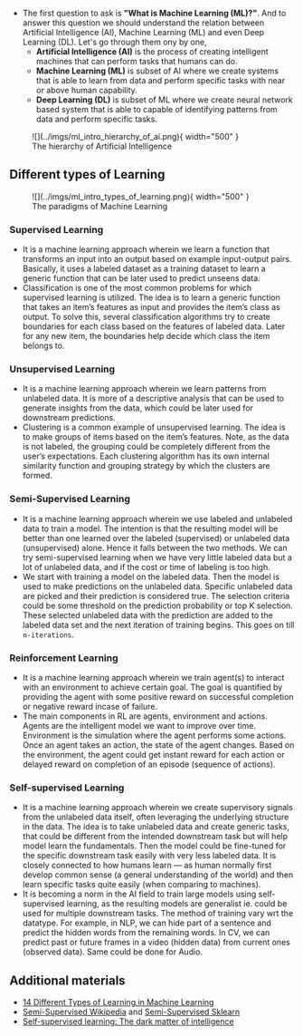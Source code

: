 - The first question to ask is **"What is Machine Learning (ML)?"**. And to answer this question we should understand the relation between Artificial Intelligence (AI), Machine Learning (ML) and even Deep Learning (DL). Let's go through them ony by one, 
  - **Artificial Intelligence (AI)** is the process of creating intelligent machines that can perform tasks that humans can do.
  - **Machine Learning (ML)** is subset of AI where we create systems that is able to learn from data and perform specific tasks with near or above human capability.
  - **Deep Learning (DL)** is subset of ML where we create neural network based system that is able to capable of identifying patterns from data and perform specific tasks.


<figure markdown> 
    ![](../imgs/ml_intro_hierarchy_of_ai.png){ width="500" }
    <figcaption>The hierarchy of Artificial Intelligence</figcaption>
</figure>

## Different types of Learning

<figure markdown> 
    ![](../imgs/ml_intro_types_of_learning.png){ width="500" }
    <figcaption>The paradigms of Machine Learning</figcaption>
</figure>

### Supervised Learning 

- It is a machine learning approach wherein we learn a function that transforms an input into an output based on example input-output pairs. Basically, it uses a labeled dataset as a training dataset to learn a generic function that can be later used to predict unseens data.
- Classification is one of the most common problems for which supervised learning is utilized. The idea is to learn a generic function that takes an item’s features as input and provides the item’s class as output.  To solve this, several classification algorithms try to create boundaries for each class based on the features of labeled data. Later for any new item, the boundaries help decide which class the item belongs to. 
  
### Unsupervised Learning 
- It is a machine learning approach wherein we learn patterns from unlabeled data. It is more of a descriptive analysis that can be used to generate insights from the data, which could be later used for downstream predictions. 
- Clustering is a common example of unsupervised learning. The idea is to make groups of items based on the item’s features. Note, as the data is not labeled, the grouping could be completely different from the user’s expectations. Each clustering algorithm has its own internal similarity function and grouping strategy by which the clusters are formed. 
  
### Semi-Supervised Learning

- It is a machine learning approach wherein we use labeled and unlabeled data to train a model. The intention is that the resulting model will be better than one learned over the labeled (supervised) or unlabeled data (unsupervised) alone. Hence it falls between the two methods. We can try semi-supervised learning when we have very little labeled data but a lot of unlabeled data, and if the cost or time of labeling is too high.
- We start with training a model on the labeled data. Then the model is used to make predictions on the unlabeled data. Specific unlabeled data are picked and their prediction is considered true. The selection criteria could be some threshold on the prediction probability or top K selection. These selected unlabeled data with the prediction are added to the labeled data set and the next iteration of training begins. This goes on till `n-iterations`.

### Reinforcement Learning

- It is a machine learning approach wherein we train agent(s) to interact with an environment to achieve certain goal. The goal is quantified by providing the agent with some positive reward on successful completion or negative reward incase of failure. 
- The main components in RL are agents, environment and actions. Agents are the intelligent model we want to improve over time. Environment is the simulation where the agent performs some actions. Once an agent takes an action, the state of the agent changes. Based on the environment, the agent could get instant reward for each action or delayed reward on completion of an episode (sequence of actions).

### Self-supervised Learning

- It is a machine learning approach wherein we create supervisory signals from the unlabeled data itself, often leveraging the underlying structure in the data. The idea is to take unlabeled data and create generic tasks, that could be different from the intended downstream task but will help model learn the fundamentals. Then the model could be   fine-tuned for the specific downstream task easily with very less labeled data. It is closely connected to how humans learn — as human normally first develop common sense (a general understanding of the world) and then learn specific tasks quite easily (when comparing to machines). 
- It is becoming a norm in the AI field to train large models using self-supervised learning, as the resulting models are generalist ie. could be used for multiple downstream tasks. The method of training vary wrt the datatype. For example, in NLP, we can hide part of a sentence and predict the hidden words from the remaining words. In CV, we can predict past or future frames in a video (hidden data) from current ones (observed data). Same could be done for Audio.

## Additional materials

- [14 Different Types of Learning in Machine Learning](https://machinelearningmastery.com/types-of-learning-in-machine-learning/)
- [Semi-Supervised Wikipedia](https://en.wikipedia.org/wiki/Semi-supervised_learning) and [Semi-Supervised Sklearn](https://scikit-learn.org/stable/modules/semi_supervised.html)
- [Self-supervised learning: The dark matter of intelligence](https://ai.facebook.com/blog/self-supervised-learning-the-dark-matter-of-intelligence/)